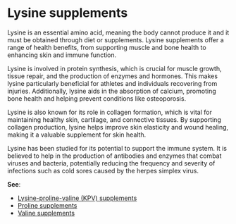 <!--
source: gpt-40
sibs: lysine-proline-valine-supplements, lysine supplements, proline supplements, valine supplements
tags: supplements amino-acids
-->

# Lysine supplements

Lysine is an essential amino acid, meaning the body cannot produce it and it must be obtained through diet or supplements. Lysine supplements offer a range of health benefits, from supporting muscle and bone health to enhancing skin and immune function. 

Lysine is involved in protein synthesis, which is crucial for muscle growth, tissue repair, and the production of enzymes and hormones. This makes lysine particularly beneficial for athletes and individuals recovering from injuries. Additionally, lysine aids in the absorption of calcium, promoting bone health and helping prevent conditions like osteoporosis.

Lysine is also known for its role in collagen formation, which is vital for maintaining healthy skin, cartilage, and connective tissues. By supporting collagen production, lysine helps improve skin elasticity and wound healing, making it a valuable supplement for skin health.

Lysine has been studied for its potential to support the immune system. It is believed to help in the production of antibodies and enzymes that combat viruses and bacteria, potentially reducing the frequency and severity of infections such as cold sores caused by the herpes simplex virus.

**See**:

* [Lysine-proline-valine (KPV) supplements](../lysine-proline-valine-supplements/)
* [Proline supplements](../proline-supplements/)
* [Valine supplements](../valine-supplements/)